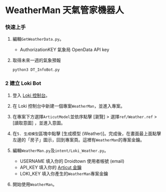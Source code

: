 # WeatherMan 天氣管家機器人

### 快速上手

1. 編輯`GetWeatherData.py`。

	- AuthorizationKEY 氣象局 OpenData API key

2. 取得未來一週的氣象預報

	```python3 DT_InfoBot.py```

### 2 建立 Loki Bot

1. 登入 [Loki 控制台](https://api.droidtown.co/loki/)。

2. 在 Loki 控制台中新建一個專案`WeatherMan`，並進入專案。

3. 在專案下方選擇`ArticutModel`並依序點擊 [瀏覽] > 選擇`ref/Weather.ref` > [讀取意圖] ，並進入意圖。

4. 在`5. 生成模型`區塊中點擊 [生成模型 (Weather)]。完成後，在畫面最上面點擊左邊的「房子」圖示，回到專案頁。這裡有`WeatherMan`的專案金鑰。

5. 編輯`WeatherMan.py`及`intent/Loki_Weather.py`。
	- USERNAME 填入你的 Droidtown 使用者帳號 (email)
	- API_KEY 填入你的 [Articut 金鑰](https://api.droidtown.co/member/)
	- LOKI_KEY 填入你產生的`WeatherMan`專案金鑰

6. 開始使用`WeatherMan`。